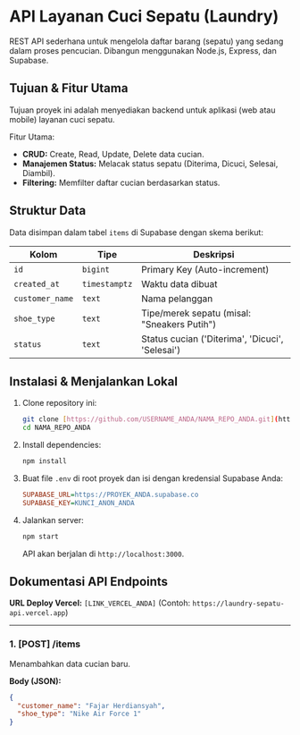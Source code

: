 # API Layanan Cuci Sepatu (Laundry)

REST API sederhana untuk mengelola daftar barang (sepatu) yang sedang dalam proses pencucian. Dibangun menggunakan Node.js, Express, dan Supabase.

## Tujuan & Fitur Utama

Tujuan proyek ini adalah menyediakan backend untuk aplikasi (web atau mobile) layanan cuci sepatu.

Fitur Utama:
* **CRUD:** Create, Read, Update, Delete data cucian.
* **Manajemen Status:** Melacak status sepatu (Diterima, Dicuci, Selesai, Diambil).
* **Filtering:** Memfilter daftar cucian berdasarkan status.

## Struktur Data

Data disimpan dalam tabel `items` di Supabase dengan skema berikut:

| Kolom         | Tipe        | Deskripsi                                        |
|---------------|-------------|--------------------------------------------------|
| `id`          | `bigint`    | Primary Key (Auto-increment)                     |
| `created_at`  | `timestamptz` | Waktu data dibuat                                |
| `customer_name` | `text`    | Nama pelanggan                                   |
| `shoe_type`   | `text`    | Tipe/merek sepatu (misal: "Sneakers Putih")      |
| `status`      | `text`    | Status cucian ('Diterima', 'Dicuci', 'Selesai') |

## Instalasi & Menjalankan Lokal

1.  Clone repository ini:
    ```bash
    git clone [https://github.com/USERNAME_ANDA/NAMA_REPO_ANDA.git](https://github.com/USERNAME_ANDA/NAMA_REPO_ANDA.git)
    cd NAMA_REPO_ANDA
    ```
2.  Install dependencies:
    ```bash
    npm install
    ```
3.  Buat file `.env` di root proyek dan isi dengan kredensial Supabase Anda:
    ```ini
    SUPABASE_URL=https://PROYEK_ANDA.supabase.co
    SUPABASE_KEY=KUNCI_ANON_ANDA
    ```
4.  Jalankan server:
    ```bash
    npm start
    ```
    API akan berjalan di `http://localhost:3000`.

## Dokumentasi API Endpoints

**URL Deploy Vercel:** `[LINK_VERCEL_ANDA]` (Contoh: `https://laundry-sepatu-api.vercel.app`)

---

### 1. [POST] /items
Menambahkan data cucian baru.

**Body (JSON):**
```json
{
  "customer_name": "Fajar Herdiansyah",
  "shoe_type": "Nike Air Force 1"
}